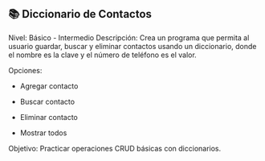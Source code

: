 ## 📚 Diccionario de Contactos

Nivel: Básico - Intermedio
Descripción:
Crea un programa que permita al usuario guardar, buscar y eliminar contactos usando un diccionario, donde el nombre es la clave y el número de teléfono es el valor.

Opciones:

- Agregar contacto

- Buscar contacto

- Eliminar contacto

- Mostrar todos

Objetivo:
Practicar operaciones CRUD básicas con diccionarios.
